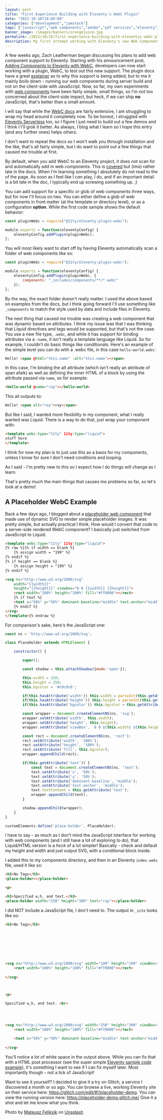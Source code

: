 ```yaml
---
layout: post
title: "First Experience Building with Eleventy's WebC Plugin"
date: "2022-10-16T18:00:00"
categories: ["development","jamstack"]
tags: ["javascript","web components","adobe","pdf services","eleventy"]
banner_image: /images/banners/orangejuice.jpg
permalink: /2022/10/16/first-experience-building-with-eleventys-webc-plugin
description: My first attempt working with Eleventy's new Web Component plugin
---
```


A few weeks ago, Zach Leatherman began discussing his plans to add web component support to Eleventy. Starting with his announcement post, [Adding Components to Eleventy with WebC](https://www.zachleat.com/web/webc-in-eleventy/), developers can now start working with a plugin, WebC, to test out this new support. The plugin docs have a great [explainer](https://www.11ty.dev/docs/languages/webc/#why-use-webc) as to why this support is being added, but to me it mainly boils down - running our web components during server build and not on the client-side with JavaScript. Now, so far, my own experiments with [web components](https://www.raymondcamden.com/tags/web+components) have been fairly simple, small things, so I'm not too concerned about the client-side impact, but heck, if we can ship **no** JavaScript, that's better than a small amount. 

I will say that while the [WebC docs](https://www.11ty.dev/docs/languages/webc/) are fairly extensive, I am struggling to wrap my head around it completely now. To be honest, I struggled with [Eleventy Serverless](https://www.11ty.dev/docs/plugins/serverless/) too, so I figure I just need to build out a few demos and I think I I'll grok it better. As always, I blog what I learn so I hope this entry (and any further ones) helps others. 

I don't want to repeat the docs so I won't walk you through installation and the like, that's all fairly simple, but I do want to point out a few things that caused me trouble at first.

By default, when you add WebC to an Eleventy project, it does *not* scan for and automatically add in web components. This is [covered](https://www.11ty.dev/docs/languages/webc/#defining-components) but (imo) rather late in the docs. When I'm learning something I absolutely do not read to the of the page. As soon as I feel like I *can* play, I do, and if an important detail is a bit late in the doc, I typically end up screwing something up. ;) 

You can add support for a specific or glob of web components three ways, but for now I'll focus on two. You can either define a glob of web components in front matter (at the template or directory level), or as a configuration **option**. While the first code sample shows the default behavior: 

```js
const pluginWebc = require("@11ty/eleventy-plugin-webc");

module.exports = function(eleventyConfig) {
	eleventyConfig.addPlugin(pluginWebc);
};
```

You will most likely want to start off by having Eleventy automatically scan a folder of web components like so:

```js
const pluginWebc = require("@11ty/eleventy-plugin-webc");

module.exports = function(eleventyConfig) {
	eleventyConfig.addPlugin(pluginWebc, {
	    components: "_includes/components/**/*.webc"
	});
};
```

By the way, the exact folder doesn't really matter. I used the above based on examples from the docs, but I think going forward I'll use something like `_components` to match the style used by data and include files in Eleventy.

The next thing that caused me trouble was creating a web component that was dynamic based on attributes. I think my issue was that I was thinking that Liquid directives and tags would be supported, but that's not the case. You use a new file type, `.webc`, and while it has support for binding attributes via a `:name`, it isn't really a template language like Liquid. So for example, I couldn't do basic things like conditionals. Here's an example of the simple level  you can do with a .webc file, in this case `hello-world.webc`:

```html
Hello! <span @html="this.name" :alt="this.name"></span>
```

In this case, I'm binding the alt attribute (which isn't really an attribute of span afaik) as well as defining the inner HTML of a block by using the attribute passed via `name`, so for example:

```html
<hello-world @name="ray"></hello-world>
```

This all outputs to:

```html
Hello! <span alt="ray">ray</span>
```

But like I said, I wanted more flexibility in my component, what I really wanted was Liquid. There is a way to do that, just wrap your component with:

```html
<template webc:type="11ty" 11ty:type="liquid">
stuff here
</template>
```

I think for now my plan is to just use this as a basis for my components, unless I know for sure I don't need conditions and looping. 

As I said - I'm pretty new to this so I expect how I do things will change as I learn. 

That's pretty much the main things that causes me problems so far, so let's look at a demo!

## A Placeholder WebC Example

Back a few days ago, I blogged about a [placeholder web component](https://www.raymondcamden.com/2022/10/06/building-a-placeholder-web-component-with-no-external-dependencies) that made use of dynamic SVG to render simple placeholder images. It was pretty simple, but actually practical I think. How would I convert that code to a server-side rendered WebC component? I basically just switched from JavaScript to Liquid:

```html
<template webc:type="11ty" 11ty:type="liquid">
{% raw %}{% if width == blank %}
	{% assign width = "199" %}
{% endif %}
{% if height == blank %}
	{% assign height = "199" %}
{% endif %}

<svg ns="http://www.w3.org/2000/svg" 
	width="{{width}}"
	height="{{height}}" viewbox="0 0 {{width}} {{height}}">
	<rect width="100%" height="100%" fill="#ff0000"></rect>
	{% if text %}
	<text x="50%" y="50%" dominant-baseline="middle" text-anchor="middle">{{ text }}</text>
	{% endif %}
</svg>
</template>{% endraw %}
```

For comparison's sake, here's the JavaScript one:

```js
const ns = 'http://www.w3.org/2000/svg';

class PlaceHolder extends HTMLElement {

	constructor() {

		super();

		const shadow = this.attachShadow({mode:'open'});

		this.width = 250;
		this.height = 250;
		this.bgcolor = '#c0c0c0';

		if(this.hasAttribute('width')) this.width = parseInt(this.getAttribute('width'), 10);
		if(this.hasAttribute('height')) this.height = parseInt(this.getAttribute('height'), 10);
		if(this.hasAttribute('bgcolor')) this.bgcolor = this.getAttribute('bgcolor');

		const wrapper = document.createElementNS(ns, 'svg');
		wrapper.setAttribute('width', this.width);
		wrapper.setAttribute('height', this.height);
		wrapper.setAttribute('viewBox', `0 0 ${this.width} ${this.height}`);

		const rect = document.createElementNS(ns, 'rect');
		rect.setAttribute('width', '100%');
		rect.setAttribute('height', '100%');
		rect.setAttribute('fill', this.bgcolor);
		wrapper.appendChild(rect);

		if(this.getAttribute('text')) {
			const text = document.createElementNS(ns, 'text');
			text.setAttribute('x', '50%');
			text.setAttribute('y', '50%');
			text.setAttribute('dominant-baseline', 'middle');
			text.setAttribute('text-anchor', 'middle');
			text.textContent = this.getAttribute('text');
			wrapper.appendChild(text);
		}

		shadow.appendChild(wrapper);
	}
}

customElements.define('place-holder', PlaceHolder);
```

I have to say - as much as I don't mind the JavaScript interface for working with web components (and I still have a lot of exploring to do), that Liquid/HTML version is a *heck* of a lot simpler! Basically - check and default my height and width and just output SVG, with a conditional block inside. 

I added this to my components directory, and then in an Eleventy `index.webc` file, used it like so:

```html
<h3>No Tags</h3>
<place-holder></place-holder>

<p>

<h3>Specified w,h, and text.</h3>
<place-holder width="250" height="300" text="ray"></place-holder>
```

I did NOT include a JavaScript file, I don't need to. The output in `_site` looks like so:

```html
<h3>No Tags</h3>


	


	


<svg ns="http://www.w3.org/2000/svg" width="199" height="199" viewBox="0 0 199 199">
	<rect width="100%" height="100%" fill="#ff0000"></rect>
	
</svg>



<p>

Specified w,h, and text. <br>




<svg ns="http://www.w3.org/2000/svg" width="250" height="300" viewBox="0 0 250 300">
	<rect width="100%" height="100%" fill="#ff0000"></rect>
	
	<text x="50%" y="50%" dominant-baseline="middle" text-anchor="middle">ray</text>
	
</svg>
```

You'll notice a lot of white space in the output above. While you can fix that with a HTML post processor (see the super simple [Eleventy sample code example](https://www.11ty.dev/docs/config/#transforms-example-minify-html-output)), it's something I want to see if I can fix myself later. Most importantly though - not a lick of JavaScript! 

Want to see it yourself? I decided to give it a try on Glitch, a service I discovered a month or so ago. You can browse a live, working Eleventy site on their service here: <https://glitch.com/edit/#!/placeholder-demo>. You can view the running version here: <https://placeholder-demo.glitch.me/> Give it a shot and let me know what you think. 

Photo by <a href="https://unsplash.com/@mateusz_feliksik?utm_source=unsplash&utm_medium=referral&utm_content=creditCopyText">Mateusz Feliksik</a> on <a href="https://unsplash.com/s/photos/orange-juice?utm_source=unsplash&utm_medium=referral&utm_content=creditCopyText">Unsplash</a>
  
